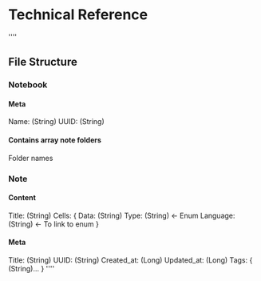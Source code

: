 # Technical Reference

''''
## File Structure
### Notebook
#### Meta
  Name: (String)
  UUID: (String)

#### Contains array note folders
  Folder names

### Note

#### Content
  Title: (String)
  Cells: {
    Data: (String)
    Type: (String) <- Enum
    Language: (String) <- To link to enum
  }
  
#### Meta
  Title: (String)
  UUID: (String)
  Created_at: (Long)
  Updated_at: (Long)
  Tags: {
  	(String)...
  }
''''